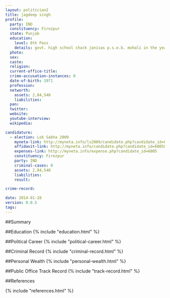 ```yaml
---
layout: politician2
title: jagdeep singh
profile: 
  party: IND
  constituency: Firozpur
  state: Punjab
  education: 
    level: 8th Pass
    details: govt. high school chack janisas p.s.e.b. mohali in the year 1981
  photo: 
  sex: 
  caste: 
  religion: 
  current-office-title: 
  crime-accusation-instances: 0
  date-of-birth: 1971
  profession: 
  networth: 
    assets: 2,84,540
    liabilities: 
  pan: 
  twitter: 
  website: 
  youtube-interview: 
  wikipedia: 

candidature: 
  - election: Lok Sabha 2009
    myneta-link: http://myneta.info/ls2009/candidate.php?candidate_id=6805
    affidavit-link: http://myneta.info/candidate.php?candidate_id=6805&scan=original
    expenses-link: http://myneta.info/expense.php?candidate_id=6805
    constituency: Firozpur 
    party: IND
    criminal-cases: 0
    assets: 2,84,540
    liabilities: 
    result:  

crime-record: 

date: 2014-01-28
version: 0.0.5
tags: 
---
```

##Summary


##Education
{% include "education.html" %}


##Political Career
{% include "political-career.html" %}


##Criminal Record
{% include "criminal-record.html" %}


##Personal Wealth
{% include "personal-wealth.html" %}


##Public Office Track Record
{% include "track-record.html" %}


##References


{% include "references.html" %}